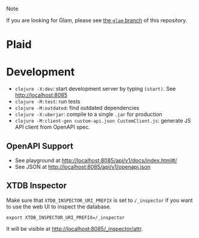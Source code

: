 > [!NOTE]
> If you are looking for Glam, please see [the `glam` branch](https://github.com/larc-iu/plaid/tree/glam) of this repository.

# Plaid

# Development

* `clojure -X:dev`: start development server by typing `(start)`. See <http://localhost:8085> 
* `clojure -M:test`: run tests
* `clojure -M:outdated`: find outdated dependencies
* `clojure -X:uberjar`: compile to a single `.jar` for production
* `clojure -M:client-gen custom-api.json CustomClient.js`: generate JS API client from OpenAPI spec.

## OpenAPI Support
* See playground at <http://localhost:8085/api/v1/docs/index.html#/>
* See JSON at <http://localhost:8085/api/v1/openapi.json>

## XTDB Inspector
Make sure that `XTDB_INSPECTOR_URI_PREFIX` is set to `/_inspector` if you want to use the web UI to inspect the database.
```
export XTDB_INSPECTOR_URI_PREFIX=/_inspector
```
It will be visible at <http://localhost:8085/_inspector/attr>.
